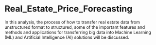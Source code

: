 # Real_Estate_Price_Forecasting
In this analysis, the process of how to transfer real estate data from unstructured format to structured, some of the important features and methods and applications for transferring big data into Machine Learning (ML) and Artificial Intelligence (AI) solutions will be discussed.
